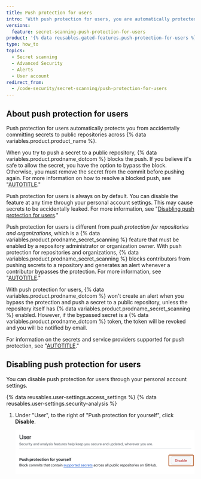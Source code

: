 ```yaml
---
title: Push protection for users
intro: 'With push protection for users, you are automatically protected on all pushes to public repositories across {% data variables.product.product_name %}.'
versions:
  feature: secret-scanning-push-protection-for-users
product: '{% data reusables.gated-features.push-protection-for-users %}'
type: how_to
topics:
  - Secret scanning
  - Advanced Security
  - Alerts
  - User account
redirect_from:
  - /code-security/secret-scanning/push-protection-for-users
---
```


## About push protection for users

Push protection for users automatically protects you from accidentally committing secrets to public repositories across {% data variables.product.product_name %}.

When you try to push a secret to a public repository, {% data variables.product.prodname_dotcom %} blocks the push. If you believe it's safe to allow the secret, you have the option to bypass the block. Otherwise, you must remove the secret from the commit before pushing again. For more information on how to resolve a blocked push, see "[AUTOTITLE](/code-security/secret-scanning/pushing-a-branch-blocked-by-push-protection)."

Push protection for users is always on by default. You can disable the feature at any time through your personal account settings. This may cause secrets to be accidentally leaked. For more information, see "[Disabling push protection for users](#disabling-push-protection-for-users)."

Push protection for users is different from _push protection for repositories and organizations_, which is a {% data variables.product.prodname_secret_scanning %} feature that must be enabled by a repository administrator or organization owner. With push protection for repositories and organizations, {% data variables.product.prodname_secret_scanning %} blocks contributors from pushing secrets to a repository and generates an alert whenever a contributor bypasses the protection. For more information, see "[AUTOTITLE](/code-security/secret-scanning/push-protection-for-repositories-and-organizations)."

With push protection for users, {% data variables.product.prodname_dotcom %} won't create an alert when you bypass the protection and push a secret to a public repository, unless the repository itself has {% data variables.product.prodname_secret_scanning %} enabled. However, if the bypassed secret is a {% data variables.product.prodname_dotcom %} token, the token will be revoked and you will be notified by email.

For information on the secrets and service providers supported for push protection, see "[AUTOTITLE](/code-security/secret-scanning/introduction/supported-secret-scanning-patterns#supported-secrets)."

## Disabling push protection for users

You can disable push protection for users through your personal account settings.

{% data reusables.user-settings.access_settings %}
{% data reusables.user-settings.security-analysis %}
1. Under "User", to the right of "Push protection for yourself", click **Disable**.

   ![Screenshot of the "User" section of the "Code security and analysis" settings page. A button labeled "Disable" is outlined in dark orange.](/assets/images/help/security/push-protection-for-yourself.png)
